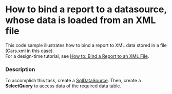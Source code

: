 # How to bind a report to a datasource, whose data is loaded from an XML file


<p>This code sample illustrates how to bind a report to XML data stored in a file (Cars.xml in this case). <br>For a design-time tutorial, see <a href="https://documentation.devexpress.com/#XtraReports/CustomDocument5154">How to: Bind a Report to an XML File</a>.</p>


<h3>Description</h3>

To accomplish this task, create a <a href="https://documentation.devexpress.com/#CoreLibraries/clsDevExpressDataAccessSqlSqlDataSourcetopic">SqlDataSource</a>. Then, create a <strong>SelectQuery</strong> to access data of the required data table.

<br/>


